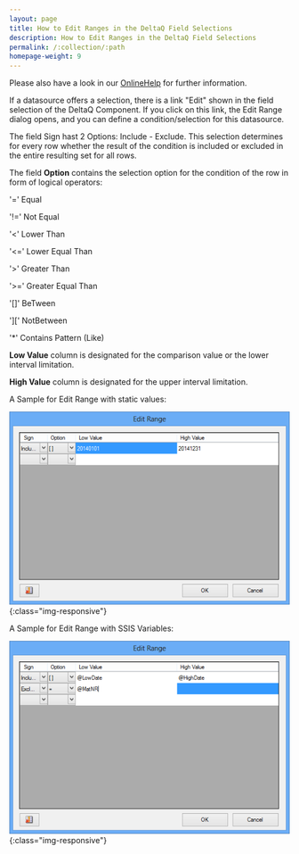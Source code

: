 ```yaml
---
layout: page
title: How to Edit Ranges in the DeltaQ Field Selections
description: How to Edit Ranges in the DeltaQ Field Selections
permalink: /:collection/:path
homepage-weight: 9
---
```


Please also have a look in our [OnlineHelp](https://help.theobald-software.com/en/) for further information.

If a datasource offers a selection, there is a link "Edit" shown in the field selection of the DeltaQ Component. If you click on this link, the Edit Range dialog opens, and you can define a condition/selection for this datasource.

The field Sign hast 2 Options: Include - Exclude. This selection determines for every row whether the result of the condition is included or excluded in the entire resulting set for all rows.

The field **Option** contains the selection option for the condition of the row in form of logical operators:

'='  Equal

'!=' Not Equal

'<' Lower Than

'<=' Lower Equal Than

'>' Greater Than

'>=' Greater Equal Than

'[]' BeTween

'][' NotBetween

'*' Contains Pattern (Like)

**Low Value** column is designated for the comparison value or the lower interval limitation.

**High Value** column is designated for the upper interval limitation.

A Sample for Edit Range with static values:

![DeltaQRangeDefintion-1](/img/contents/DeltaQRangeDefintion-1.png){:class="img-responsive"}

A Sample for Edit Range with SSIS Variables:

![DeltaQRangeDefintion-Variables-1](/img/contents/DeltaQRangeDefintion-Variables-1.png){:class="img-responsive"}